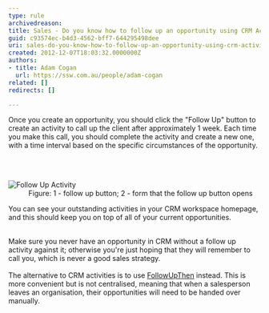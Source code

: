 ```yaml
---
type: rule
archivedreason: 
title: Sales - Do you know how to follow up an opportunity using CRM Activities?
guid: c93574ec-b4d3-4562-bff7-644295498dee
uri: sales-do-you-know-how-to-follow-up-an-opportunity-using-crm-activities
created: 2012-12-07T18:03:32.0000000Z
authors:
- title: Adam Cogan
  url: https://ssw.com.au/people/adam-cogan
related: []
redirects: []

---
```



<p>Once you create an opportunity, you should click the &quot;Follow Up&quot; button to
          create an activity to call up the client after approximately 1 week. Each time you
          make this call, you should complete the&#160;activity and create a new one, with a time
          interval based on the specific circumstances of the opportunity.</p>
<br><excerpt class='endintro'></excerpt><br>
<dl class="image">
          <dt>
            <img alt="Follow Up Activity" src="/Communication/RulesToBetterCRMForUsers/PublishingImages/FollowUpActivity.jpg" /></dt>
          <dd>
            Figure&#58; 1 - follow up button; 2 - form that the follow up button opens</dd>
        </dl>
        <p>
          You can see your outstanding activities in your CRM workspace homepage, and this
          should keep you on top of all of your current opportunities.</p><p><br>
          Make sure you never have an opportunity in CRM without a follow up activity against
          it; otherwise you're just hoping that they will remember to call you, which is&#160;never a good
          sales strategy.
        <br><br>The alternative to CRM activities is to use <a href="/Communication/RulesToBetterEmail/Pages/FollowUpEmailsEffectively.aspx">FollowUpThen</a> instead. This is more convenient but is not centralised, meaning that&#160;​when a salesperson leaves an organisation, their opportunities will need to be handed over manually.</p>


